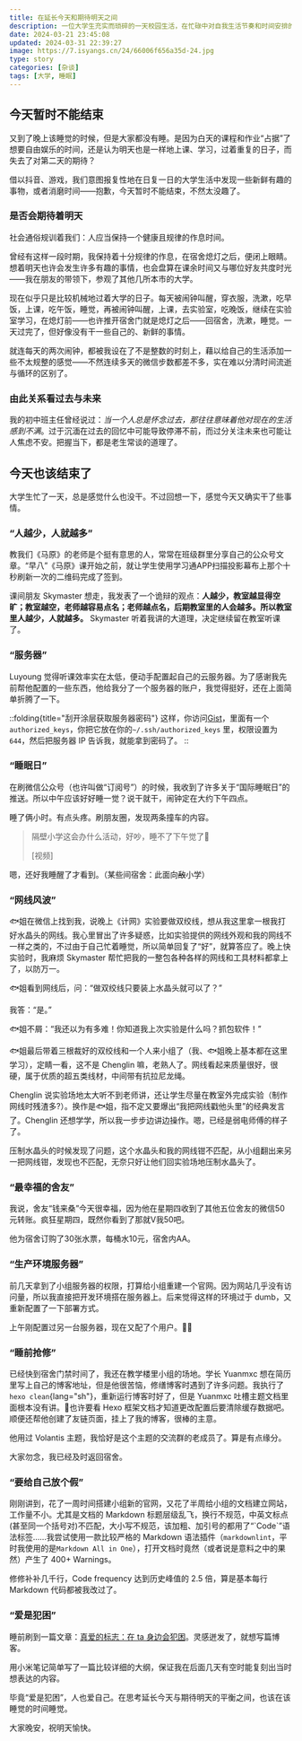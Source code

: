 ```yaml
---
title: 在延长今天和期待明天之间
description: 一位大学生充实而琐碎的一天校园生活，在忙碌中对自我生活节奏和时间安排的反思。
date: 2024-03-21 23:45:08
updated: 2024-03-31 22:39:27
image: https://7.isyangs.cn/24/66006f656a35d-24.jpg
type: story
categories: [杂谈]
tags: [大学, 睡眠]
---
```


## 今天暂时不能结束

又到了晚上该睡觉的时候，但是大家都没有睡。是因为白天的课程和作业“占据”了想要自由娱乐的时间，还是认为明天也是一样地上课、学习，过着重复的日子，而失去了对第二天的期待？

借以抖音、游戏，我们意图报复性地在日复一日的大学生活中发现一些新鲜有趣的事物，或者消磨时间——抱歉，今天暂时不能结束，不然太没趣了。

### 是否会期待着明天

社会通俗规训着我们：人应当保持一个健康且规律的作息时间。

曾经有这样一段时期，我保持着十分规律的作息，在宿舍熄灯之后，便闭上眼睛。想着明天也许会发生许多有趣的事情，也会盘算在课余时间又与哪位好友共度时光——我在朋友的带领下，参观了其他几所本市的大学。

现在似乎只是比较机械地过着大学的日子。每天被闹钟叫醒，穿衣服，洗漱，吃早饭，上课，吃午饭，睡觉，再被闹钟叫醒，上课，去实验室，吃晚饭，继续在实验室学习，在熄灯前——也许推开宿舍门就是熄灯之后——回宿舍，洗漱，睡觉。一天过完了，但好像没有干一些自己的、新鲜的事情。

就连每天的两次闹钟，都被我设在了不是整数的时刻上，藉以给自己的生活添加一些不太规整的感觉——不然连续多天的微信步数都差不多，实在难以分清时间流逝与循环的区别了。

### 由此关系看过去与未来

我的初中班主任曾经说过：*当一个人总是怀念过去，那往往意味着他对现在的生活感到不满*。过于沉湎在过去的回忆中可能导致停滞不前，而过分关注未来也可能让人焦虑不安。把握当下，都是老生常谈的道理了。

## 今天也该结束了

大学生忙了一天，总是感觉什么也没干。不过回想一下，感觉今天又确实干了些事情。

### “人越少，人就越多”

教我们《马原》的老师是个挺有意思的人，常常在班级群里分享自己的公众号文章。“早八”《马原》课开始之前，就让学生使用学习通APP扫描投影幕布上那个十秒刷新一次的二维码完成了签到。

课间朋友 Skymaster 想走，我发表了一个诡辩的观点：**人越少，教室越显得空旷；教室越空，老师越容易点名；老师越点名，后期教室里的人会越多。所以教室里人越少，人就越多。** Skymaster 听着我讲的大道理，决定继续留在教室听课了。

### “服务器”

Luyoung 觉得听课效率实在太低，便动手配置起自己的云服务器。为了感谢我先前帮他配置的一些东西，他给我分了一个服务器的账户，我觉得挺好，还在上面简单折腾了一下。

::folding{title="刮开涂层获取服务器密码"}
这样，你访问[Gist](https://gist.github.com/L33Z22L11/fdac255fe90aa9677bf530e7792db703)，里面有一个`authorized_keys`，你把它放在你的`~/.ssh/authorized_keys` 里，权限设置为`644`，然后把服务器 IP 告诉我，就能拿到密码了。
::

### “睡眠日”

在刷微信公众号（也许叫做“订阅号”）的时候，我收到了许多关于“国际睡眠日”的推送。所以中午应该好好睡一觉？说干就干，闹钟定在大约下午四点。

睡了俩小时。有点头疼。刷朋友圈，发现两条撞车的内容。

> 隔壁小学这会办什么活动，好吵，睡不了下午觉了🥱
>
> [视频]

嗯，还好我睡醒了才看到。（某些间宿舍：此面向~~敌~~小学）

### “网线风波”

🐟姐在微信上找到我，说晚上《计网》实验要做双绞线，想从我这里拿一根我打好水晶头的网线。我心里冒出了许多疑惑，比如实验提供的网线外观和我的网线不一样之类的，不过由于自己忙着睡觉，所以简单回复了“好”，就算答应了。晚上快实验时，我麻烦 Skymaster 帮忙把我的一整包各种各样的网线和工具材料都拿上了，以防万一。

🐟姐看到网线后，问：“做双绞线只要装上水晶头就可以了？”

我答：“是。”

🐟姐不屑：“我还以为有多难！你知道我上次实验是什么吗？抓包软件！”

🐟姐最后带着三根裁好的双绞线和一个人来小组了（我、🐟姐晚上基本都在这里学习），定睛一看，这不是 Chenglin 嘛，老熟人了。网线看起来质量很好，很硬，属于优质的超五类线材，中间带有抗拉尼龙绳。

Chenglin 说实验场地太大听不到老师讲，还让学生尽量在教室外完成实验（制作网线时残渣多?）。换作是🐟姐，指不定又要爆出“我把网线戳他头里”的经典发言了。Chenglin 还想学学，所以我一步步边讲边操作。嗯，已经是弱电师傅的样子了。

压制水晶头的时候发现了问题，这个水晶头和我的网线钳不匹配，从小组翻出来另一把网线钳，发现也不匹配，无奈只好让他们回实验场地压制水晶头了。

### “最幸福的舍友”

我说，舍友“钱来桑”今天很幸福，因为他在星期四收到了其他五位舍友的微信50元转账。<blur>疯狂星期四，既然你看到了那就V我50吧。</blur>

他为宿舍订购了30张水票，每桶水10元，宿舍内AA。

### “生产环境服务器”

前几天拿到了小组服务器的权限，打算给小组重建一个官网。因为网站几乎没有访问量，所以我直接把开发环境搭在服务器上。后来觉得这样的环境过于 dumb，又重新配置了一下部署方式。

上午刚配置过另一台服务器，现在又配了个用户。😵‍💫

### “睡前抢修”

已经快到宿舍门禁时间了，我还在教学楼里小组的场地。学长 Yuanmxc 想在简历里写上自己的博客地址，但是他很苦恼，修缮博客时遇到了许多问题。我执行了 `hexo clean`{lang="sh"}，重新运行博客时好了，但是 Yuanmxc 吐槽主题文档里面根本没有讲。🤔也许要看 Hexo 框架文档才知道更改配置后要清除缓存数据吧。顺便还帮他创建了友链页面，挂上了我的博客，很棒的主意。

他用过 Volantis 主题，我恰好是这个主题的交流群的老成员了。算是有点缘分。

大家勿念，我已经及时返回宿舍。

### “要给自己放个假”

刚刚讲到，花了一周时间搭建小组新的官网，又花了半周给小组的文档建立网站，工作量不小。尤其是文档的 Markdown 标题层级乱飞，换行不规范，中英文标点(甚至同一个括号对)不匹配，大小写不规范，该加粗、加引号的都用了“\`Code\`”语法标签……我尝试使用一款比较严格的 Markdown 语法插件（`markdownlint`，平时我使用的是`Markdown All in One`），打开文档时竟然（或者说是意料之中的果然）产生了 400+ Warnings。

修修补补几千行，Code frequency 达到历史峰值的 2.5 倍，算是基本每行 Markdown 代码都被我改过了。

### “爱是犯困”

睡前刷到一篇文章：[真爱的标志：在 ta 身边会犯困](https://mp.weixin.qq.com/s/qIDkqa3zrDz6Tmz6lTZBjw)。灵感迸发了，就想写篇博客。

用小米笔记简单写了一篇比较详细的大纲，保证我在后面几天有空时能复刻出当时想表达的内容。

毕竟“爱是犯困”，人也爱自己。在思考延长今天与期待明天的平衡之间，也该在该睡觉的时间睡觉。

大家晚安，祝明天愉快。
